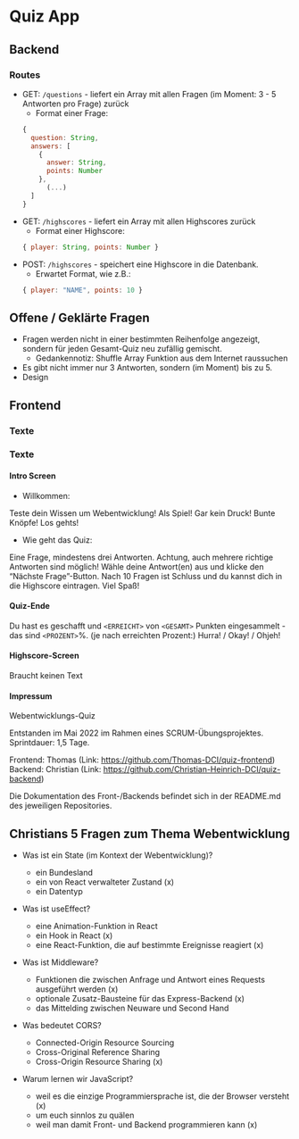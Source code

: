 # Quiz App

## Backend

### Routes

- GET: `/questions` - liefert ein Array mit allen Fragen (im Moment: 3 - 5 Antworten pro Frage) zurück
  - Format einer Frage:
  ```js
  {
    question: String,
    answers: [
      {
        answer: String,
        points: Number
      },
        (...)
    ]
  }
  ```
- GET: `/highscores` - liefert ein Array mit allen Highscores zurück
  - Format einer Highscore:
  ```js
  { player: String, points: Number }
  ```
- POST: `/highscores` - speichert eine Highscore in die Datenbank.
  - Erwartet Format, wie z.B.:
  ```js
  { player: "NAME", points: 10 }
  ```

## Offene / Geklärte Fragen

- Fragen werden nicht in einer bestimmten Reihenfolge angezeigt, sondern für jeden Gesamt-Quiz neu zufällig gemischt.
  - Gedankennotiz: Shuffle Array Funktion aus dem Internet raussuchen
- Es gibt nicht immer nur 3 Antworten, sondern (im Moment) bis zu 5.
- Design

## Frontend

### Texte

### Texte

#### Intro Screen

- Willkommen:

Teste dein Wissen um Webentwicklung! Als Spiel! Gar kein Druck! Bunte Knöpfe! Los gehts!

- Wie geht das Quiz:

Eine Frage, mindestens drei Antworten. Achtung, auch mehrere richtige Antworten sind möglich! Wähle deine Antwort(en) aus und klicke den “Nächste Frage”-Button. Nach 10 Fragen ist Schluss und du kannst dich in die Highscore eintragen. Viel Spaß!

#### Quiz-Ende

Du hast es geschafft und `<ERREICHT>` von `<GESAMT>` Punkten eingesammelt - das sind `<PROZENT>`%. (je nach erreichten Prozent:) Hurra! / Okay! / Ohjeh!

#### Highscore-Screen

Braucht keinen Text

#### Impressum

Webentwicklungs-Quiz

Entstanden im Mai 2022 im Rahmen eines SCRUM-Übungsprojektes. Sprintdauer: 1,5 Tage.

Frontend: Thomas (Link: https://github.com/Thomas-DCI/quiz-frontend)
Backend: Christian (Link: https://github.com/Christian-Heinrich-DCI/quiz-backend)

Die Dokumentation des Front-/Backends befindet sich in der README.md des jeweiligen Repositories.

## Christians 5 Fragen zum Thema Webentwicklung

- Was ist ein State (im Kontext der Webentwicklung)?

  - ein Bundesland
  - ein von React verwalteter Zustand (x)
  - ein Datentyp

- Was ist useEffect?

  - eine Animation-Funktion in React
  - ein Hook in React (x)
  - eine React-Funktion, die auf bestimmte Ereignisse reagiert (x)

- Was ist Middleware?

  - Funktionen die zwischen Anfrage und Antwort eines Requests ausgeführt werden (x)
  - optionale Zusatz-Bausteine für das Express-Backend (x)
  - das Mittelding zwischen Neuware und Second Hand

- Was bedeutet CORS?

  - Connected-Origin Resource Sourcing
  - Cross-Original Reference Sharing
  - Cross-Origin Resource Sharing (x)

- Warum lernen wir JavaScript?
  - weil es die einzige Programmiersprache ist, die der Browser versteht (x)
  - um euch sinnlos zu quälen
  - weil man damit Front- und Backend programmieren kann (x)
